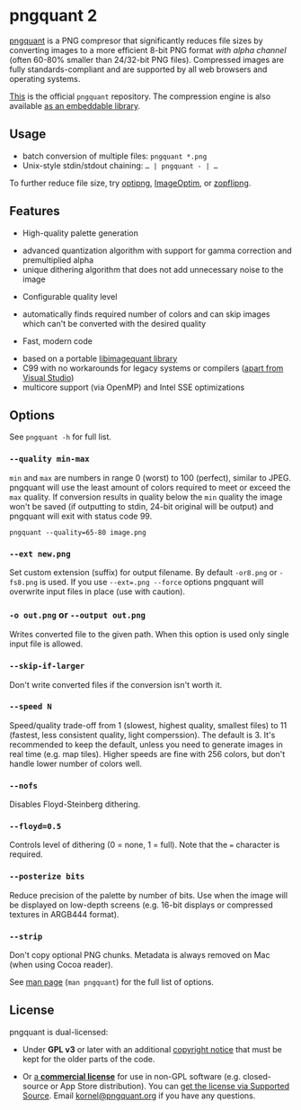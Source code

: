 # pngquant 2

[pngquant](https://pngquant.org) is a PNG compresor that significantly reduces file sizes by converting images to a more efficient 8-bit PNG format *with alpha channel* (often 60-80% smaller than 24/32-bit PNG files). Compressed images are fully standards-compliant and are supported by all web browsers and operating systems.

[This](https://github.com/pornel/pngquant) is the official `pngquant` repository. The compression engine is also available [as an embeddable library](https://github.com/ImageOptim/libimagequant).

## Usage

- batch conversion of multiple files: `pngquant *.png`
- Unix-style stdin/stdout chaining: `… | pngquant - | …`

To further reduce file size, try [optipng](http://optipng.sourceforge.net), [ImageOptim](https://imageoptim.com), or [zopflipng](https://github.com/google/zopfli).

## Features

 * High-quality palette generation
  - advanced quantization algorithm with support for gamma correction and premultiplied alpha
  - unique dithering algorithm that does not add unnecessary noise to the image

 * Configurable quality level
  - automatically finds required number of colors and can skip images which can't be converted with the desired quality

 * Fast, modern code
  - based on a portable [libimagequant library](https://github.com/ImageOptim/libimagequant)
  - C99 with no workarounds for legacy systems or compilers ([apart from Visual Studio](https://github.com/pornel/pngquant/tree/msvc))
  - multicore support (via OpenMP) and Intel SSE optimizations

## Options

See `pngquant -h` for full list.

### `--quality min-max`

`min` and `max` are numbers in range 0 (worst) to 100 (perfect), similar to JPEG. pngquant will use the least amount of colors required to meet or exceed the `max` quality. If conversion results in quality below the `min` quality the image won't be saved (if outputting to stdin, 24-bit original will be output) and pngquant will exit with status code 99.

    pngquant --quality=65-80 image.png

### `--ext new.png`

Set custom extension (suffix) for output filename. By default `-or8.png` or `-fs8.png` is used. If you use `--ext=.png --force` options pngquant will overwrite input files in place (use with caution).

### `-o out.png` or `--output out.png`

Writes converted file to the given path. When this option is used only single input file is allowed.

### `--skip-if-larger`

Don't write converted files if the conversion isn't worth it.

### `--speed N`

Speed/quality trade-off from 1 (slowest, highest quality, smallest files) to 11 (fastest, less consistent quality, light comperssion). The default is 3. It's recommended to keep the default, unless you need to generate images in real time (e.g. map tiles). Higher speeds are fine with 256 colors, but don't handle lower number of colors well.

### `--nofs`

Disables Floyd-Steinberg dithering.

### `--floyd=0.5`

Controls level of dithering (0 = none, 1 = full). Note that the `=` character is required.

### `--posterize bits`

Reduce precision of the palette by number of bits. Use when the image will be displayed on low-depth screens (e.g. 16-bit displays or compressed textures in ARGB444 format).

### `--strip`

Don't copy optional PNG chunks. Metadata is always removed on Mac (when using Cocoa reader).

See [man page](https://github.com/pornel/pngquant/blob/master/pngquant.1) (`man pngquant`) for the full list of options.

## License

pngquant is dual-licensed:

* Under **GPL v3** or later with an additional [copyright notice](https://github.com/pornel/pngquant/blob/master/COPYRIGHT) that must be kept for the older parts of the code.

* Or [a **commercial license**](https://supportedsource.org/projects/pngquant) for use in non-GPL software (e.g. closed-source or App Store distribution). You can [get the license via Supported Source](https://supportedsource.org/projects/pngquant/purchase). Email kornel@pngquant.org if you have any questions.
